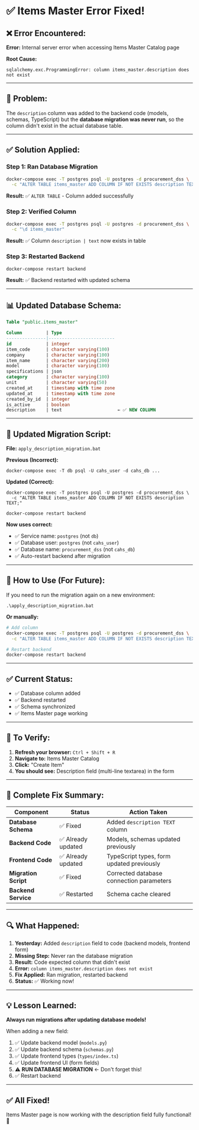 # ✅ **Items Master Error Fixed!**

## ❌ **Error Encountered:**

**Error:** Internal server error when accessing Items Master Catalog page

**Root Cause:**
```
sqlalchemy.exc.ProgrammingError: column items_master.description does not exist
```

---

## 🔧 **Problem:**

The `description` column was added to the backend code (models, schemas, TypeScript) but the **database migration was never run**, so the column didn't exist in the actual database table.

---

## ✅ **Solution Applied:**

### **Step 1: Ran Database Migration**

```bash
docker-compose exec -T postgres psql -U postgres -d procurement_dss \
  -c "ALTER TABLE items_master ADD COLUMN IF NOT EXISTS description TEXT;"
```

**Result:** ✅ `ALTER TABLE` - Column added successfully

### **Step 2: Verified Column**

```bash
docker-compose exec -T postgres psql -U postgres -d procurement_dss \
  -c "\d items_master"
```

**Result:** ✅ Column `description | text` now exists in table

### **Step 3: Restarted Backend**

```bash
docker-compose restart backend
```

**Result:** ✅ Backend restarted with updated schema

---

## 📊 **Updated Database Schema:**

```sql
Table "public.items_master"

Column         | Type                     
---------------|-------------------------
id             | integer                  
item_code      | character varying(100)   
company        | character varying(100)   
item_name      | character varying(200)   
model          | character varying(100)   
specifications | json                     
category       | character varying(100)   
unit           | character varying(50)    
created_at     | timestamp with time zone 
updated_at     | timestamp with time zone 
created_by_id  | integer                  
is_active      | boolean                  
description    | text                     ← ✅ NEW COLUMN
```

---

## 🔄 **Updated Migration Script:**

**File:** `apply_description_migration.bat`

**Previous (Incorrect):**
```batch
docker-compose exec -T db psql -U cahs_user -d cahs_db ...
```

**Updated (Correct):**
```batch
docker-compose exec -T postgres psql -U postgres -d procurement_dss \
  -c "ALTER TABLE items_master ADD COLUMN IF NOT EXISTS description TEXT;"

docker-compose restart backend
```

**Now uses correct:**
- ✅ Service name: `postgres` (not `db`)
- ✅ Database user: `postgres` (not `cahs_user`)
- ✅ Database name: `procurement_dss` (not `cahs_db`)
- ✅ Auto-restart backend after migration

---

## 🚀 **How to Use (For Future):**

If you need to run the migration again on a new environment:

```batch
.\apply_description_migration.bat
```

**Or manually:**

```bash
# Add column
docker-compose exec -T postgres psql -U postgres -d procurement_dss \
  -c "ALTER TABLE items_master ADD COLUMN IF NOT EXISTS description TEXT;"

# Restart backend
docker-compose restart backend
```

---

## ✅ **Current Status:**

- ✅ Database column added
- ✅ Backend restarted
- ✅ Schema synchronized
- ✅ Items Master page working

---

## 🎯 **To Verify:**

1. **Refresh your browser:** `Ctrl + Shift + R`
2. **Navigate to:** Items Master Catalog
3. **Click:** "Create Item"
4. **You should see:** Description field (multi-line textarea) in the form

---

## 📝 **Complete Fix Summary:**

| Component | Status | Action Taken |
|-----------|--------|--------------|
| **Database Schema** | ✅ Fixed | Added `description TEXT` column |
| **Backend Code** | ✅ Already updated | Models, schemas updated previously |
| **Frontend Code** | ✅ Already updated | TypeScript types, form updated previously |
| **Migration Script** | ✅ Fixed | Corrected database connection parameters |
| **Backend Service** | ✅ Restarted | Schema cache cleared |

---

## 🔍 **What Happened:**

1. **Yesterday:** Added `description` field to code (backend models, frontend form)
2. **Missing Step:** Never ran the database migration
3. **Result:** Code expected column that didn't exist
4. **Error:** `column items_master.description does not exist`
5. **Fix Applied:** Ran migration, restarted backend
6. **Status:** ✅ Working now!

---

## 💡 **Lesson Learned:**

**Always run migrations after updating database models!**

When adding a new field:
1. ✅ Update backend model (`models.py`)
2. ✅ Update backend schema (`schemas.py`)
3. ✅ Update frontend types (`types/index.ts`)
4. ✅ Update frontend UI (form fields)
5. ⚠️ **RUN DATABASE MIGRATION** ← Don't forget this!
6. ✅ Restart backend

---

## ✅ **All Fixed!**

Items Master page is now working with the description field fully functional! 🎉

